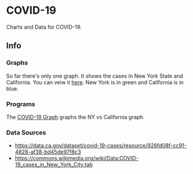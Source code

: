 # COVID-19
Charts and Data for COVID-19.

## Info

### Graphs

So far there's only one graph. It shows the cases in New York State and California. You can veiw it [here](https://github.com/Quantalabs/COVID-19/blob/master/NY%20vs%20CA%20Cases%20Graph.png). New York is in green and California is in blue.

### Programs

The [COVID-19 Graph](https://github.com/Quantalabs/COVID-19/blob/master/COVID-19%20Graph.py) graphs the NY vs California graph.

### Data Sources
* https://data.ca.gov/dataset/covid-19-cases/resource/926fd08f-cc91-4828-af38-bd45de97f8c3
* https://commons.wikimedia.org/wiki/Data:COVID-19_cases_in_New_York_City.tab

